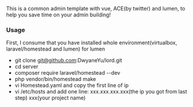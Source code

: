 This is a common admin template with vue, ACE(by twitter) and lumen, to help you save time on your admin building!
### Usage
First, I consume that you have installed whole environment(virtualbox, laravel/homestead and lumen) for lumen
* git clone git@github.com:DwyaneYu/lord.git
* cd server
* composer require laravel/homestead --dev
* php vendor/bin/homestead make
* vi Homestead.yaml and copy the first line of ip
* vi /etc/hosts and add one line:
      xxx.xxx.xxx.xxx(the ip you got from last step) xxx(your project name)  
